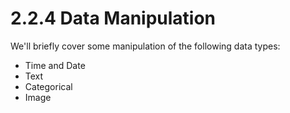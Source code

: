 # 2.2.4 Data Manipulation

We'll briefly cover some manipulation of the following data types:
- Time and Date
- Text
- Categorical
- Image

